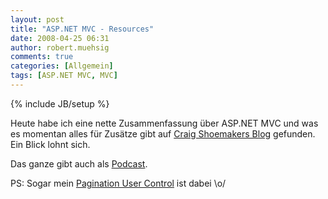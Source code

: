 ```yaml
---
layout: post
title: "ASP.NET MVC - Resources"
date: 2008-04-25 06:31
author: robert.muehsig
comments: true
categories: [Allgemein]
tags: [ASP.NET MVC, MVC]
---
```

{% include JB/setup %}
<p>Heute habe ich eine nette Zusammenfassung über ASP.NET MVC und was es momentan alles für Zusätze gibt auf <a href="http://weblogs.asp.net/craigshoemaker/archive/2008/04/24/47-asp-net-mvc-resources-to-rock-your-development.aspx">Craig Shoemakers Blog</a> gefunden. Ein Blick lohnt sich. </p> <p>Das ganze gibt auch als <a href="http://polymorphicpodcast.com/shows/mvcresources/">Podcast</a>.</p> <p>PS: Sogar mein <a href="http://code-inside.de/blog/2008/04/08/aspnet-mvc-pagination-view-user-control/">Pagination User Control</a> ist dabei \o/</p>
